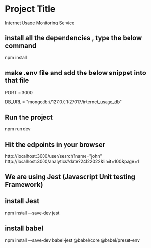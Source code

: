 # Project Title

Internet Usage Monitoring Service



## install all the dependencies , type the below command


npm install


## make .env file and add the below snippet into that file



PORT = 3000



DB_URL = "mongodb://127.0.0.1:27017/internet_usage_db"




## Run the project


npm run dev


## Hit the edpoints in your browser



http://localhost:3000/user/search?name="john"
http://localhost:3000/analytics?date?24122022&limit=100&page=1



## We are using Jest (Javascript Unit testing Framework)



## install Jest



npm install --save-dev jest



## install babel



npm install --save-dev babel-jest @babel/core @babel/preset-env
